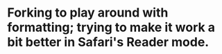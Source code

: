 # Forking to play around with formatting; trying to make it work a bit better in Safari's Reader mode.